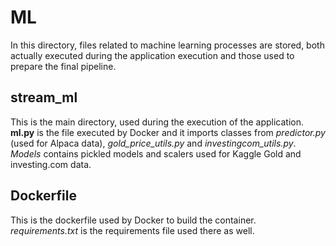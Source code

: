 # ML

In this directory, files related to machine learning processes are stored, both actually executed during the application execution and those used to prepare the final pipeline.

## stream_ml

This is the main directory, used during the execution of the application. **ml.py** is the file executed by Docker and it imports classes from *predictor.py* (used for Alpaca data), *gold_price_utils.py* and  *investingcom_utils.py*. *Models* contains pickled models and scalers used for Kaggle Gold and investing.com data. 

## Dockerfile

This is the dockerfile used by Docker to build the container. *requirements.txt* is the requirements file used there as well.